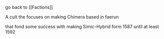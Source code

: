 go back to [[Factions]]

A cult the focuses on making Chimera based in faerun

that fond some success with making Simic-Hybrid form 1587 until at least 1592 